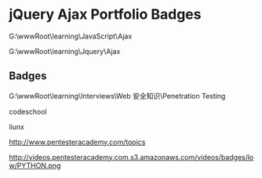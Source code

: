 # jQuery Ajax Portfolio Badges  






G:\wwwRoot\learning\JavaScript\Ajax




G:\wwwRoot\learning\Jquery\Ajax



## Badges  


G:\wwwRoot\learning\Interviews\Web 安全知识\Penetration Testing



codeschool


liunx 


http://www.pentesteracademy.com/topics

http://videos.pentesteracademy.com.s3.amazonaws.com/videos/badges/low/PYTHON.png






